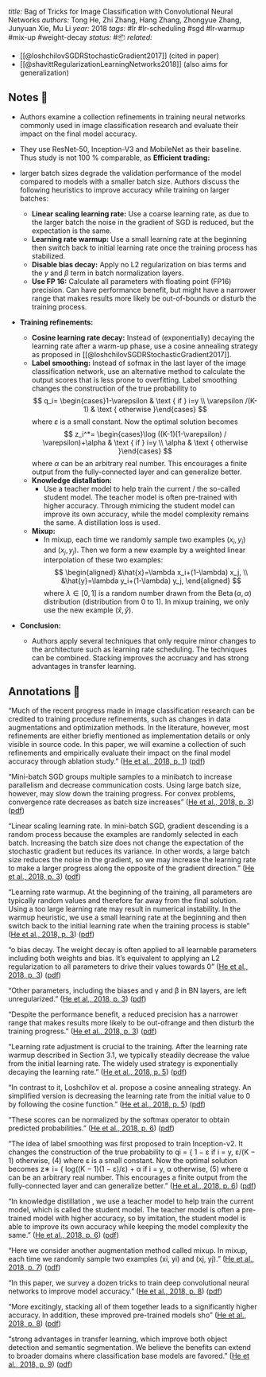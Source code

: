 *title:* Bag of Tricks for Image Classification with Convolutional Neural Networks
*authors:* Tong He, Zhi Zhang, Hang Zhang, Zhongyue Zhang, Junyuan Xie, Mu Li
*year:* 2018
*tags:* #lr #lr-scheduling #sgd #lr-warmup
#mix-up #weight-decay
*status:* #📦 
*related:*
- [[@loshchilovSGDRStochasticGradient2017]] (cited in paper)
- [[@shavittRegularizationLearningNetworks2018]] (also aims for generalization)

## Notes 📍
- Authors examine a collection refinements in training neural networks commonly used in image classification research and evaluate their impact on the final model accuracy.
- They use ResNet-50, Inception-V3 and MobileNet as their baseline. Thus study is not 100 % comparable, as
**Efficient trading:**
- larger batch sizes degrade the validation performance of the model compared to models with a smaller batch size. Authors discuss the following heuristics to improve accuracy while training on larger batches: 
	- **Linear scaling learning rate:** Use a coarse learning rate, as due to the larger batch the noise in the gradient of SGD is reduced, but the expectation is the same.
	- **Learning rate warmup:** Use a small learning rate at the beginning then switch back to initial learning rate once the training process has stabilized.
	- **Disable bias decay:** Apply no L2 regularization on bias terms and the $\gamma$ and $\beta$ term in batch normalization layers.
	- **Use FP 16:** Calculate all parameters with floating point (FP16) precision. Can have performance benefit, but might have a narrower range that makes results more likely be out-of-bounds or disturb the training process.

- **Training refinements:**
	- **Cosine learning rate decay:** Instead of (exponentially) decaying the learning rate after a warm-up phase, use a cosine annealing strategy as proposed in [[@loshchilovSGDRStochasticGradient2017]]. 
	- **Label smoothing:** Instead of sofmax in the last layer of the image classification network, use an alternative method to calculate the output scores that is less prone to overfitting. Label smoothing changes the construction of the true probability to
	$$
		q_i= \begin{cases}1-\varepsilon & \text { if } i=y \\ \varepsilon /(K-1) & \text { otherwise }\end{cases}
	$$
		where $\varepsilon$ is a small constant. Now the optimal solution becomes
		$$
		z_i^*= \begin{cases}\log ((K-1)(1-\varepsilon) / \varepsilon)+\alpha & \text { if } i=y \\ \alpha & \text { otherwise }\end{cases}
		$$
		where $\alpha$ can be an arbitrary real number. This encourages a finite output from the fully-connected layer and can generalize better.
	- **Knowledge distallation:**
		-  Use a teacher model to help train the current / the so-called student model. The teacher model is often pre-trained with higher accuracy. Through mimicing  the student model can improve its own accuracy, while the model complexity remains the same. A distillation loss is used.
	- **Mixup:**
		- In mixup, each time we randomly sample two examples $\left(x_i, y_i\right)$ and $\left(x_j, y_j\right)$. Then we form a new example by a weighted linear interpolation of these two examples:
$$
\begin{aligned}
&\hat{x}=\lambda x_i+(1-\lambda) x_j, \\
&\hat{y}=\lambda y_i+(1-\lambda) y_j,
\end{aligned}
$$
				where $\lambda \in[0,1]$ is a random number drawn from the $\operatorname{Beta}(\alpha, \alpha)$ distribution (distribution from 0 to 1). In mixup training, we only use the new example $(\hat{x}, \hat{y})$.
- **Conclusion:**
	- Authors apply several techniques that only require minor changes to the architecture such as learning rate scheduling. The techniques can be combined. Stacking improves the accruacy and has strong advantages in transfer learning.

## Annotations 📖

“Much of the recent progress made in image classification research can be credited to training procedure refinements, such as changes in data augmentations and optimization methods. In the literature, however, most refinements are either briefly mentioned as implementation details or only visible in source code. In this paper, we will examine a collection of such refinements and empirically evaluate their impact on the final model accuracy through ablation study.” ([He et al., 2018, p. 1](zotero://select/library/items/F7UZXV8E)) ([pdf](zotero://open-pdf/library/items/WTS9X9U5?page=1&annotation=TRSG78LA))

“Mini-batch SGD groups multiple samples to a minibatch to increase parallelism and decrease communication costs. Using large batch size, however, may slow down the training progress. For convex problems, convergence rate decreases as batch size increases” ([He et al., 2018, p. 3](zotero://select/library/items/F7UZXV8E)) ([pdf](zotero://open-pdf/library/items/WTS9X9U5?page=3&annotation=3SBPIGZM))

“Linear scaling learning rate. In mini-batch SGD, gradient descending is a random process because the examples are randomly selected in each batch. Increasing the batch size does not change the expectation of the stochastic gradient but reduces its variance. In other words, a large batch size reduces the noise in the gradient, so we may increase the learning rate to make a larger progress along the opposite of the gradient direction.” ([He et al., 2018, p. 3](zotero://select/library/items/F7UZXV8E)) ([pdf](zotero://open-pdf/library/items/WTS9X9U5?page=3&annotation=UED7NKN4))

“Learning rate warmup. At the beginning of the training, all parameters are typically random values and therefore far away from the final solution. Using a too large learning rate may result in numerical instability. In the warmup heuristic, we use a small learning rate at the beginning and then switch back to the initial learning rate when the training process is stable” ([He et al., 2018, p. 3](zotero://select/library/items/F7UZXV8E)) ([pdf](zotero://open-pdf/library/items/WTS9X9U5?page=3&annotation=VWCNM5T5))

“o bias decay. The weight decay is often applied to all learnable parameters including both weights and bias. It’s equivalent to applying an L2 regularization to all parameters to drive their values towards 0” ([He et al., 2018, p. 3](zotero://select/library/items/F7UZXV8E)) ([pdf](zotero://open-pdf/library/items/WTS9X9U5?page=3&annotation=IXMM6NCU))

“Other parameters, including the biases and γ and β in BN layers, are left unregularized.” ([He et al., 2018, p. 3](zotero://select/library/items/F7UZXV8E)) ([pdf](zotero://open-pdf/library/items/WTS9X9U5?page=3&annotation=UWEP6UN3))

“Despite the performance benefit, a reduced precision has a narrower range that makes results more likely to be out-ofrange and then disturb the training progress.” ([He et al., 2018, p. 3](zotero://select/library/items/F7UZXV8E)) ([pdf](zotero://open-pdf/library/items/WTS9X9U5?page=3&annotation=F4YWNXWL))

“Learning rate adjustment is crucial to the training. After the learning rate warmup described in Section 3.1, we typically steadily decrease the value from the initial learning rate. The widely used strategy is exponentially decaying the learning rate.” ([He et al., 2018, p. 5](zotero://select/library/items/F7UZXV8E)) ([pdf](zotero://open-pdf/library/items/WTS9X9U5?page=5&annotation=SM7KDSAE))

“In contrast to it, Loshchilov et al.  propose a cosine annealing strategy. An simplified version is decreasing the learning rate from the initial value to 0 by following the cosine function.” ([He et al., 2018, p. 5](zotero://select/library/items/F7UZXV8E)) ([pdf](zotero://open-pdf/library/items/WTS9X9U5?page=5&annotation=3KEXINRD))

“These scores can be normalized by the softmax operator to obtain predicted probabilities.” ([He et al., 2018, p. 6](zotero://select/library/items/F7UZXV8E)) ([pdf](zotero://open-pdf/library/items/WTS9X9U5?page=6&annotation=642TRFFD))

“The idea of label smoothing was first proposed to train Inception-v2. It changes the construction of the true probability to qi = { 1 − ε if i = y, ε/(K − 1) otherwise, (4) where ε is a small constant. Now the optimal solution becomes z∗ i= { log((K − 1)(1 − ε)/ε) + α if i = y, α otherwise, (5) where α can be an arbitrary real number. This encourages a finite output from the fully-connected layer and can generalize better.” ([He et al., 2018, p. 6](zotero://select/library/items/F7UZXV8E)) ([pdf](zotero://open-pdf/library/items/WTS9X9U5?page=6&annotation=T4FARF6A))

“In knowledge distillation , we use a teacher model to help train the current model, which is called the student model. The teacher model is often a pre-trained model with higher accuracy, so by imitation, the student model is able to improve its own accuracy while keeping the model complexity the same.” ([He et al., 2018, p. 6](zotero://select/library/items/F7UZXV8E)) ([pdf](zotero://open-pdf/library/items/WTS9X9U5?page=6&annotation=V5EJ72GK))

“Here we consider another augmentation method called mixup. In mixup, each time we randomly sample two examples (xi, yi) and (xj, yj).” ([He et al., 2018, p. 7](zotero://select/library/items/F7UZXV8E)) ([pdf](zotero://open-pdf/library/items/WTS9X9U5?page=7&annotation=Q5UDEXYG))

“In this paper, we survey a dozen tricks to train deep convolutional neural networks to improve model accuracy.” ([He et al., 2018, p. 8](zotero://select/library/items/F7UZXV8E)) ([pdf](zotero://open-pdf/library/items/WTS9X9U5?page=8&annotation=JXHEIADN))

“More excitingly, stacking all of them together leads to a significantly higher accuracy. In addition, these improved pre-trained models sho” ([He et al., 2018, p. 8](zotero://select/library/items/F7UZXV8E)) ([pdf](zotero://open-pdf/library/items/WTS9X9U5?page=8&annotation=ZZXA3Q8G))

“strong advantages in transfer learning, which improve both object detection and semantic segmentation. We believe the benefits can extend to broader domains where classification base models are favored.” ([He et al., 2018, p. 9](zotero://select/library/items/F7UZXV8E)) ([pdf](zotero://open-pdf/library/items/WTS9X9U5?page=9&annotation=I7J6VUS4))